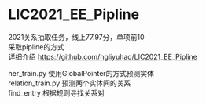 # LIC2021_EE_Pipline

2021关系抽取任务，线上77.97分，单项前10  
采取pipline的方式  
详细介绍 https://github.com/hgliyuhao/LIC2021_EE_Pipline  
  
ner_train.py 使用GlobalPointer的方式预测实体  
relation_train.py 预测两个实体间的关系  
find_entry 根据规则寻找关系对  

